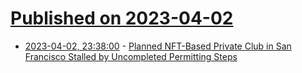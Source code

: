 # [Published on 2023-04-02](index.md)

* [2023-04-02, 23:38:00](https://news.slashdot.org/story/23/04/02/2333252/planned-nft-based-private-club-in-san-francisco-stalled-by-uncompleted-permitting-steps?utm_source=rss1.0mainlinkanon&utm_medium=feed) - [Planned NFT-Based Private Club in San Francisco Stalled by Uncompleted Permitting Steps](https://news.slashdot.org/story/23/04/02/2333252/planned-nft-based-private-club-in-san-francisco-stalled-by-uncompleted-permitting-steps?utm_source=rss1.0mainlinkanon&utm_medium=feed)
